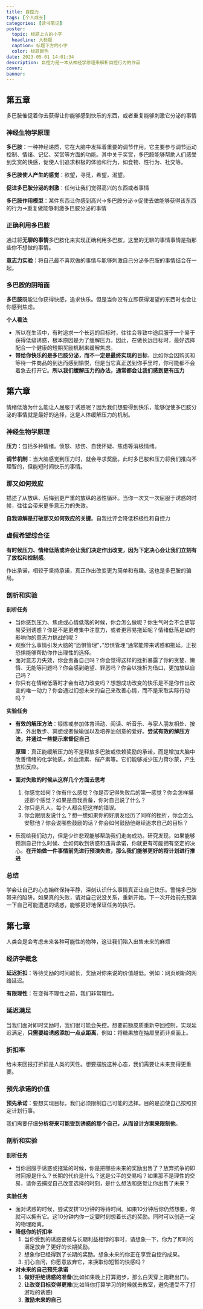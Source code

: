```yaml
---
title: 自控力
tags: [个人成长]
categories: [读书笔记]
poster:
  topic: 标题上方的小字
  headline: 大标题
  caption: 标题下方的小字
  color: 标题颜色
date: 2023-05-01 14:01:34
description: 自控力是一本从神经学原理来解析自控行为的作品
cover:
banner:
---
```


## 第五章

多巴胺催促着你去获得让你能够感到快乐的东西，或者重复能够刺激它分泌的事情

### 神经生物学原理

**多巴胺**：一种神经递质，它在大脑中发挥着重要的调节作用。它主要参与调节运动控制、情绪、记忆、奖赏等方面的功能。其中关于奖赏，多巴胺能够帮助人们感受到奖赏的快感，促使人们追求积极的体验和行为，如食物、性行为、社交等。

**多巴胺使人产生的感觉**：欲望，寻觅，希望，渴望。

**促进多巴胺分泌的刺激**：任何让我们觉得高兴的东西或者事情

**多巴胺作用模型**：某件东西让你感到高兴$\to$多巴胺分泌$\to$促使去做能够获得该东西的行为$\to$重复做能够刺激多巴胺分泌的事情

### 正确利用多巴胺

通过将**无聊的事情**多巴胺化来实现正确利用多巴胺，这里的无聊的事情事情是指那些你不想做的事情。

**意志力实验**：将自己最不喜欢做的事情与能够刺激自己分泌多巴胺的事情结合在一起。

### 多巴胺的阴暗面

**多巴胺**既能让你获得快感，追求快乐。但是当你没有立即获得渴望的东西时也会让你感到焦虑。

**个人看法**

* 所以在生活中，有时追求一个长远的目标时，往往会导致中途屈服于一个易于获得低级诱惑，根本原因是为了缓解压力。因此，在做长远目标时，最好选择配合一个健康的短期奖励机制来缓解焦虑。
* **带给你快乐的是多巴胺分泌，而不一定是最终实现的目标**，比如你会因购买和等待一件商品的到达而感到愉悦，但是当它真正送到你手里时，你可能都不会着急去打开它。**所以我们缓解压力的办法，通常都会让我们感到更有压力**

## 第六章

情绪低落为什么能让人屈服于诱惑呢？因为我们想要得到快乐，能够促使多巴胺分泌的事情就是最好的选择，这是人体缓解压力的机制。

### 神经生物学原理

**压力**：包括多种情绪。愤怒、悲伤、自我怀疑、焦虑等消极情绪。

**调节机制**：当大脑感觉到压力时，就会寻求奖励。此时多巴胺和压力将我们推向不理智的，但能短时间快乐的事情。

### 那又如何效应

描述了从放纵、后悔到更严重的放纵的恶性循环。当你一次又一次屈服于诱惑的时候，往往会带来更多意志力的失效。

**自我谅解是打破那又如何效应的关键**。自我批评会降低积极性和自控力

### 虚假希望综合征

**有时候压力、情绪低落或许会让我们决定作出改变，因为下定决心会让我们立刻有了放松和控制感**。

作出承诺，相较于坚持承诺，真正作出改变更为简单和有趣。这也是多巴胺的骗局。

### 剖析和实验

**剖析任务**

* 当你感到压力、焦虑或心情低落的时候，你会怎么做呢？你生气时会不会更容易受到诱惑？你是不是更难集中注意力，或者更容易拖延呢？情绪低落是如何影响你的意志力挑战的呢？
* 观察什么事情引发大脑的“恐惧管理”，”恐惧管理“通常能带来诱惑和拖延。正视恐惧能够帮助你作出理性的选择。
* 面对意志力失效，你会责备自己吗？你会觉得这样的挫折暴露了你的贪婪、懒惰、无能等问题吗？你会感到绝望、罪恶吗？你会以挫折为借口，更加放纵自己吗？
* 你只有在情绪低落时才会有动力改变吗？想想成功改变的快乐是不是你作出改变的唯一动力？你会通过幻想未来的自己来改善心情，而不是采取实际行动吗？

**实验任务**

* **有效的解压方法**：锻炼或参加体育活动、阅读、听音乐、与家人朋友相处、按摩、外出散步、冥想或者做瑜伽以及培养油创意的爱好。**尝试有效的解压方法，并通过一些提示来督促自己**

  **原理**：真正能缓解压力的不是释放多巴胺或依赖奖励的承诺，而是增加大脑中改善情绪的化学物质，如血清素、催产素等。它们能够减少压力荷尔蒙，产生放松反应。

* **面对失败的时候从这样几个方面去思考**

  1. 你感觉如何？你有什么感觉？你是否记得失败后的第一感觉？你会怎样描述那个感觉？如果是自我责备，你对自己说了什么？
  2. 你只是凡人。每个人都会犯这样的错误。
  3. 你会跟朋友说什么？想一想如果你的好朋友经历了同样的挫折，你会怎么安慰他？你会说哪些鼓励的话？你会如何鼓励他继续追求自己的目标？

* 乐观给我们动力，但是少许悲观能够帮助我们走向成功。研究发现，如果能够预测自己什么时候、会如何收到诱惑和违背承诺，你就更有可能拥有坚定的决心。**在开始做一件事情前先进行预演失败，那么我们能够更好的将计划进行推进**

### 总结

学会让自己的心态始终保持平静，深刻认识什么事情真正让自己快乐。警惕多巴胺带来的陷阱。如果真的失败，请对自己说没关系，重新开始，下一次开始前先预演一下自己可能遭遇的诱惑，能够更好地保证任务的执行。

## 第七章

人类会是会考虑未来各种可能性的物种，这让我们陷入出售未来的麻烦

### 经济学概念

**延迟折扣**：等待奖励的时间越长，奖励对你来说的价值越低。例如：网页刷新的网络延迟。

**有限理性**：在变得不理性之前，我们非常理性。

### 延迟满足

当我们面对即时奖励时，我们很可能会失控。想要前额皮质重新夺回控制，实现延迟满足，**只需要给诱惑添加一点点距离**，例如：将糖果放在抽屉里而非桌面上。

### 折扣率

给未来回报打折扣是人类的天性。想要摆脱这种心态，我们需要让未来变得更重要。

### 预先承诺的价值

**预先承诺**：要想实现目标，我们必须限制自己可能的选择。目的是迫使自己按照预定计划行事。

我们需要仔细**分析将来可能受到诱惑的那个自己，从而设计方案来限制他**。

### 剖析和实验

**剖析任务**

* 当你屈服于诱惑或拖延的时候，你是把哪些未来的奖励出售了？放弃抗争的即时回报是什么？长期的代价是什么？这是公平的交易吗？如果那不是理性的交易，请你去捕捉自己改变选择的时刻，是什么想法和感觉让你出售了未来？

**实验任务**

* 面对诱惑的时候，尝试安排10分钟的等待时间。如果10分钟后你仍然想要，你就可以拥有它。这10分钟内你一定要时刻想着长远的奖励。同时可以创造一定的物理距离。
* **降低你的折扣率**
  1. 当你受到的诱惑要做与长期利益相悖的事时，请想象一下，你为了即时的满足放弃了更好的长期奖励。
  2. 想象你已经得到了长期的奖励。想象未来的你正在享受自控的成果。
  3. 扪心自问，你愿意放弃它，来换取你短暂的快感吗？
* **对未来的自己预先承诺**
  1. **做好拒绝诱惑的准备**(比如如果晚上打算跑步，那么白天穿上跑鞋出门)。
  2. **让改变目标变得更难**(比如当你打算学习的时候就去教室，避免遭受不了打游戏的诱惑)
  3. **激励未来的自己**
